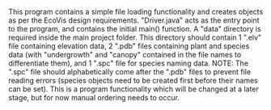 This program contains a simple file loading functionality and creates objects as per the EcoVis design requirements.
"Driver.java" acts as the entry point to the program, and contains the initial main() function.
A "data" directory is required inside the main project folder. This directory should contain 1 ".elv" file containing elevation data, 2 ".pdb" files containing plant and species data (with "undergrowth" and "canopy" contained in the file names to differentiate them), and 1 ".spc" file for species naming data.
NOTE: The ".spc" file should alphabetically come after the ".pdb" files to prevent file reading errors (species objects need to be created first before their names can be set). This is a program functionality which will be changed at a later stage, but for now manual ordering needs to occur.